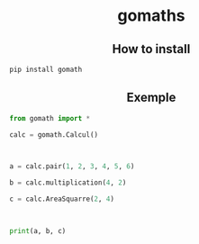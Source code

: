 <h1 align="center">
gomaths
</h1>


<h2 align="center">
How to install 
</h2>

```python
pip install gomath
```

<h2 align="center">
Exemple
</h2>

```python
from gomath import *

calc = gomath.Calcul()



a = calc.pair(1, 2, 3, 4, 5, 6)

b = calc.multiplication(4, 2)

c = calc.AreaSquarre(2, 4)



print(a, b, c)
```